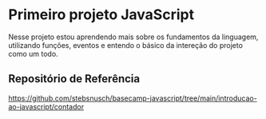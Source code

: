 # Primeiro projeto JavaScript

Nesse projeto estou aprendendo mais sobre os fundamentos da linguagem, utilizando funções, eventos e entendo o básico da intereção do projeto como um todo. 

## Repositório de Referência

https://github.com/stebsnusch/basecamp-javascript/tree/main/introducao-ao-javascript/contador

